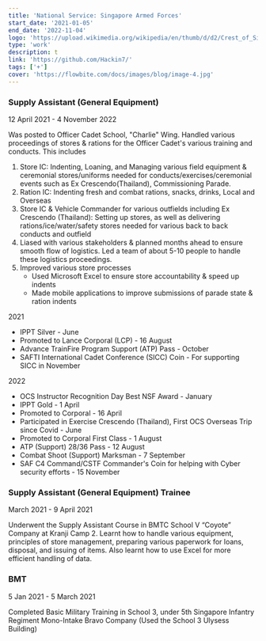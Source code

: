 ```yaml
---
title: 'National Service: Singapore Armed Forces'
start_date: '2021-01-05'
end_date: '2022-11-04'
logo: 'https://upload.wikimedia.org/wikipedia/en/thumb/d/d2/Crest_of_Singapore_Army.svg/1200px-Crest_of_Singapore_Army.svg.png' 
type: 'work'
description: t
link: 'https://github.com/Hackin7/'
tags: ['+']
cover: 'https://flowbite.com/docs/images/blog/image-4.jpg'
---
```


### Supply Assistant (General Equipment)

12 April 2021 - 4 November 2022

Was posted to Officer Cadet School, "Charlie" Wing. Handled various proceedings of stores & rations for the Officer Cadet's various training and conducts. This includes

1. Store IC: Indenting, Loaning, and Managing various field equipment & ceremonial stores/uniforms needed for conducts/exercises/ceremonial events such as Ex Crescendo(Thailand), Commissioning Parade.
2. Ration IC: Indenting fresh and combat rations, snacks, drinks, Local and Overseas
3. Store IC & Vehicle Commander for various outfields including Ex Crescendo (Thailand): Setting up stores, as well as delivering rations/ice/water/safety stores needed for various back to back conducts and outfield
4. Liased with various stakeholders & planned months ahead to ensure smooth flow of logistics. Led a team of about 5-10 people to handle these logistics proceedings.
5. Improved various store processes
   - Used Microsoft Excel to ensure store accountability & speed up indents
   - Made mobile applications to improve submissions of parade state & ration indents

2021

- IPPT Silver - June
- Promoted to Lance Corporal (LCP) - 16 August
- Advance TrainFire Program Support (ATP) Pass - October
- SAFTI International Cadet Conference (SICC) Coin - For supporting SICC in November

2022

- OCS Instructor Recognition Day Best NSF Award - January
- IPPT Gold - 1 April
- Promoted to Corporal - 16 April
- Participated in Exercise Crescendo (Thailand), First OCS Overseas Trip since Covid - June
- Promoted to Corporal First Class - 1 August
- ATP (Support) 28/36 Pass - 12 August
- Combat Shoot (Support) Marksman - 7 September
- SAF C4 Command/CSTF Commander's Coin for helping with Cyber security efforts - 15 November

### Supply Assistant (General Equipment) Trainee

March 2021 - 9 April 2021

Underwent the Supply Assistant Course in BMTC School V “Coyote” Company at Kranji Camp 2.
Learnt how to handle various equipment, principles of store management, preparing various paperwork for loans, disposal, and issuing of items. Also learnt how to use Excel for more efficient handling of data.

### BMT

5 Jan 2021 - 5 March 2021

Completed Basic Military Training in School 3, under 5th Singapore Infantry Regiment Mono-Intake Bravo Company (Used the School 3 Ulysess Building)
